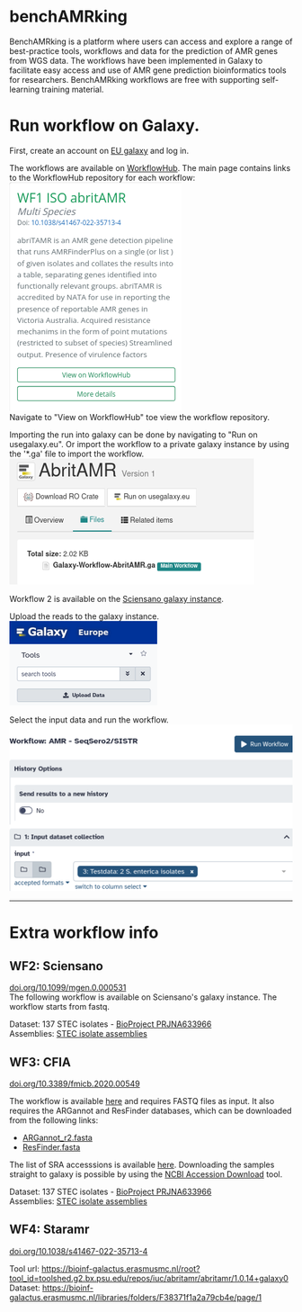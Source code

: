 # benchAMRking
BenchAMRking is a platform where users can access and explore a range of best-practice tools, workflows and data for the prediction of AMR genes from WGS data. The workflows have been implemented in Galaxy to facilitate easy access and use of AMR gene prediction bioinformatics tools for researchers. BenchAMRking workflows are free with supporting self-learning training material.

# Run workflow on Galaxy.
First, create an account on [EU galaxy](https://usegalaxy.eu/login/start?redirect=None) and log in.

The workflows are available on [WorkflowHub](https://workflowhub.eu). The main page contains links to the WorkflowHub repository for each workflow:  
![step 1](assets/readme/step1.png)  
Navigate to "View on WorkflowHub" toe view the workflow repository.

Importing the run into galaxy can be done by navigating to "Run on usegalaxy.eu". Or import the workflow to a private galaxy instance by using the '*.ga' file to import the workflow.  
![step2](assets/readme/step2.png)

Workflow 2 is available on the [Sciensano galaxy instance](https://galaxy.sciensano.be/root?tool_id=pipeline_stec_1.0).

Upload the reads to the galaxy instance.  
![step3](assets/readme/step3.png)

Select the input data and run the workflow.  
![step4](assets/readme/step4.png)




---



# Extra workflow info
## WF2: Sciensano
[doi.org/10.1099/mgen.0.000531](https://doi.org/10.1099/mgen.0.000531)  
The following workflow is available on Sciensano's galaxy instance. The workflow starts from fastq.

Dataset: 137 STEC isolates - [BioProject PRJNA633966](https://www.ncbi.nlm.nih.gov/sra?linkname=bioproject_sra_all&from_uid=633966)  
Assemblies: [STEC isolate assemblies](https://workflowhub.eu/workflows/407/git/1/download/Assemblies/SKESA_assemblies.tar.gz)  

## WF3: CFIA  
[doi.org/10.3389/fmicb.2020.00549](https://doi.org/10.3389/fmicb.2020.00549)  

The workflow is available [here](https://usegalaxy.eu/workflows/trs_import?trs_server=workflowhub.eu&run_form=true&trs_id=407&trs_version=1) and requires FASTQ files as input.
It also requires the ARGannot and ResFinder databases, which can be downloaded from the following links:  
- [ARGannot_r2.fasta](https://workflowhub.eu/workflows/407/git/1/download/SRST2_databases/ARGannot_r2.fasta)  
- [ResFinder.fasta](https://workflowhub.eu/workflows/407/git/1/download/SRST2_databases/ResFinder.fasta)  

The list of SRA accesssions is available [here](https://workflowhub.eu/workflows/407/git/1/raw/Assemblies/CFIA_SRA_Accessions.txt).
Downloading the samples straight to galaxy is possible by using the [NCBI Accession Download](https://usegalaxy.eu/root?tool_id=toolshed.g2.bx.psu.edu/repos/iuc/ncbi_acc_download/ncbi_acc_download/0.2.8+galaxy0) tool.

Dataset: 137 STEC isolates - [BioProject PRJNA633966](https://www.ncbi.nlm.nih.gov/sra?linkname=bioproject_sra_all&from_uid=633966)  
Assemblies: [STEC isolate assemblies](https://workflowhub.eu/workflows/407/git/1/download/Assemblies/SKESA_assemblies.tar.gz)  

## WF4: Staramr
[doi.org/10.1038/s41467-022-35713-4](https://doi.org/10.1038/s41467-022-35713-4)  

Tool url: <https://bioinf-galactus.erasmusmc.nl/root?tool_id=toolshed.g2.bx.psu.edu/repos/iuc/abritamr/abritamr/1.0.14+galaxy0>  
Dataset: <https://bioinf-galactus.erasmusmc.nl/libraries/folders/F38371f1a2a79cb4e/page/1>  
